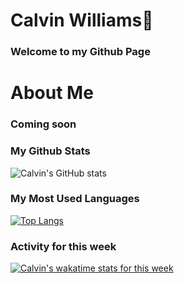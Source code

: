 # Calvin Williams👋


<!--
**Badial5/Badial5** is a ✨ _special_ ✨ repository because its `README.md` (this file) appears on your GitHub profile.

Here are some ideas to get you started:

- 🔭 I’m currently working on ...
- 🌱 I’m currently learning ...
- 👯 I’m looking to collaborate on ...
- 🤔 I’m looking for help with ...
- 💬 Ask me about ...
- 📫 How to reach me: ...
- 😄 Pronouns: ...
- ⚡ Fun fact: ...
-->


<!--START_SECTION:activity-->


### Welcome to my Github Page


<!-- This is the card Stats -->
<!-- This state does not count private respository thats why I commented it -->
<!-- [![Anurag's GitHub stats](https://github-readme-stats.vercel.app/api?username=Badial5)](https://github.com/anuraghazra/github-readme-stats) -->





# About Me
### Coming soon



<!-- Adding private contributions count to total commits count this one does not show icon and theme -->
<!-- ![Anurag's GitHub stats](https://github-readme-stats.vercel.app/api?username=Badial5&count_private=true) -->

### My Github Stats 

![Calvin's GitHub stats](https://github-readme-stats.vercel.app/api?username=Badial5&show_icons=true&theme=radical)


<!--This Pin my repositories -->
<!-- [![Readme Card](https://github-readme-stats.vercel.app/api/pin/?username=Badial5&repo=github-readme-stats&show_owner=true)](https://github.com/anuraghazra/github-readme-stats) -->


<!-- This is my most used language -->
### My Most Used Languages
[![Top Langs](https://github-readme-stats.vercel.app/api/top-langs/?username=Badial5)](https://github.com/Badial5/github-readme-stats)



### Activity for this week
[![Calvin's wakatime stats for this week](https://github-readme-stats.vercel.app/api/wakatime?username=Merlin266)](https://github.com/badial5/github-readme-stats)
